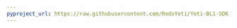 ```yaml
---
pyproject_url: https://raw.githubusercontent.com/RedxYeti/Yeti-BL1-SDK-Mods/refs/heads/main/EnemyRandomizer/pyproject.toml
---
```

